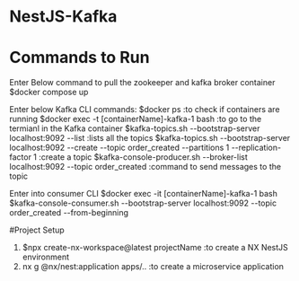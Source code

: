 # NestJS-Kafka
# Commands to Run
Enter Below command to pull the zookeeper and kafka broker container
$docker compose up

Enter below Kafka CLI commands:
$docker ps :to check if containers are running
$docker exec -t [containerName]-kafka-1 bash :to go to the termianl in the Kafka container
$kafka-topics.sh --bootstrap-server localhost:9092 --list :lists all the topics
$kafka-topics.sh --bootstrap-server localhost:9092 --create --topic order_created --partitions 1 --replication-factor 1 :create a topic
$kafka-console-producer.sh --broker-list localhost:9092 --topic order_created :command to send messages to the topic

Enter into consumer CLI
$docker exec -it [containerName]-kafka-1 bash
$kafka-console-consumer.sh --bootstrap-server localhost:9092 --topic order_created --from-beginning

#Project Setup
1. $npx create-nx-workspace@latest projectName   :to create a NX NestJS environment
2. nx g @nx/nest:application apps/..    :to create a microservice application
